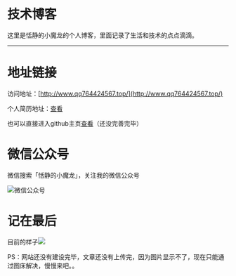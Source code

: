 # 技术博客

这里是恬静的小魔龙的个人博客，里面记录了生活和技术的点点滴滴。

---

# 地址链接

访问地址：[http://www.qq764424567.top/](http://www.qq764424567.top/)

个人简历地址：[查看](https://itmonon.github.io/)

也可以直接进入github主页[查看](https://github.com/764424567)（还没完善完毕）

# 微信公众号

微信搜索「恬静的小魔龙」，关注我的微信公众号

![微信公众号](http://cdn.qq764424567.top/cmower_7.png)

# 记在最后

目前的样子![](http://cdn.qq764424567.top/index.gif)

PS：网站还没有建设完毕，文章还没有上传完，因为图片显示不了，现在只能通过图床解决，慢慢来吧。。
